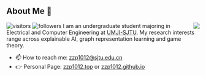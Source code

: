 ## About Me 👋 
<img align="right" src="https://github-readme-stats.vercel.app/api?username=zzp1012&show_icons=true&icon_color=805AD5&text_color=718096&bg_color=ffffff&hide_title=true" />

![visitors](https://visitor-badge.glitch.me/badge?page_id=zzp1012.zzp1012)  ![followers](https://img.shields.io/github/followers/zzp1012)
I am an undergraduate student majoring in Electrical and Computer Engineering at [UMJI-SJTU](ji.sjtu.edu.cn). My research interests range across explainable AI, graph representation learning and game theory.
- 📫 How to reach me: [zzp1012@sjtu.edu.cn](mailto:zzp1012@sjtu.edu.cn)
- 👉 Personal Page: [zzp1012.top](http://zzp1012.top/) or [zzp1012.github.io](https://zzp1012.github.io/)
